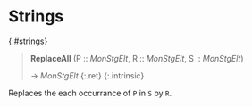 # Strings
{:#strings}

<a id="ReplaceAll"></a><a id="ReplaceAll--MonStgElt--etc"></a><a id="ReplaceAll--MonStgElt--MonStgElt--MonStgElt"></a>
> **ReplaceAll** (P :: *MonStgElt*, R :: *MonStgElt*, S :: *MonStgElt*)
> 
> -> *MonStgElt*
> {:.ret}
{:.intrinsic}

Replaces the each occurrance of `P` in `S` by `R`.


